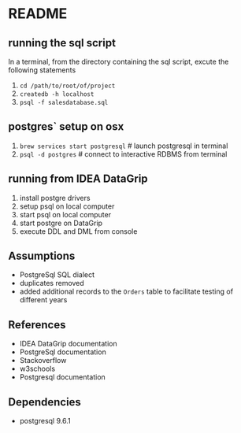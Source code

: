 # README #

## running the sql script
In a terminal, from the directory containing the sql script, excute the following statements

1. `cd /path/to/root/of/project`
2. `createdb -h localhost`
3. `psql -f salesdatabase.sql`

## postgres` setup on osx
1. `brew services start postgresql` # launch postgresql in terminal 
2. `psql -d postgres` # connect to interactive RDBMS from terminal

## running from IDEA DataGrip
1. install postgre drivers
2. setup psql on local computer
3. start psql on local computer
4. start postgre on DataGrip
4. execute DDL and DML from console

## Assumptions
- PostgreSql SQL dialect
- duplicates removed
- added additional records to the `Orders` table to facilitate testing of different years

## References
- IDEA DataGrip documentation
- PostgreSql documentation
- Stackoverflow
- w3schools
- Postgresql documentation

## Dependencies
- postgresql 9.6.1

